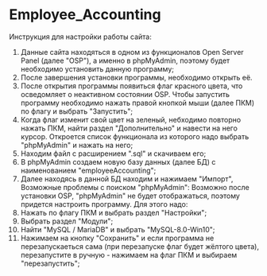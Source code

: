 # Employee_Accounting
Инструкция для настройки работы сайта:
1. Данные сайта находяться в одном из функционалов Open Server Panel (далее "OSP"), а именно в phpMyAdmin, поэтому будет необходимо установить данную программу;
2. После завершения установки программы, необходимо открыть её.
3. После открытия программы появиться флаг красного цвета, что осведомляет о неактивном состоянии OSP. Чтобы запустить программу необходимо нажать правой кнопкой мыши (далее ПКМ) по флагу и выбрать "Запустить";
4. Когда флаг изменит свой цвет на зеленый, небходимо повторно нажать ПКМ, найти раздел "Дополнительно" и навести на него курсор. Откроется список функционала из которого надо выбрать "phpMyAdmin" и нажать на него;
5. Находим файл с расширением ".sql" и скачиваем его;
6. В phpMyAdmin создаем новую базу данных (далее БД) с наименованием "employeeAccounting";
7. Далее находясь в данной БД находим  и нажимаем "Импорт", 
   Возможные проблемы с поиском "phpMyAdmin":
  Возможно после установки OSP, "phpMyAdmin" не будет отображаться, поэтому придется настроить программу. Для этого надо:
1. Нажать по флагу ПКМ и выбрать раздел "Настройки";
2. Выбрать раздел "Модули";
3. Найти "MySQL / MariaDB" и выбрать "MySQL-8.0-Win10";
4. Нажимаем на кнопку "Сохранить" и если программа не перезапускаеться сама (при перезапуске флаг будет жёлтого цвета), перезапустите в ручную - нажимаем на флаг ПКМ и выбираем "перезапустить";
